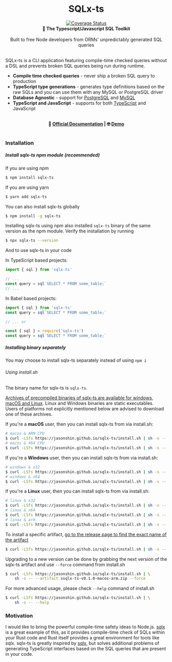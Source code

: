 <h1 align="center">SQLx-ts</h1>

<div align="center">
    <a href='https://coveralls.io/github/JasonShin/sqlx-ts?branch=main'><img src='https://coveralls.io/repos/github/JasonShin/sqlx-ts/badge.svg?branch=main' alt='Coverage Status' /></a>
</div>

<div align="center">
 <strong>
   🧰 The Typescript/Javascript SQL Toolkit
 </strong>
</div>

<br />

<div align="center">
Built to free Node developers from ORMs' unpredictably generated SQL queries
</div>

<br />

SQLx-ts is a CLI application featuring compile-time checked queries without a DSL and prevents broken SQL queries being run during runtime.

- **Compile time checked queries** - never ship a broken SQL query to production
- **TypeScript type generations** - generates type definitions based on the raw SQLs and you can use them with any MySQL or PostgreSQL driver
- **Database Agnostic** - support for [PostgreSQL](http://postgresql.org/) and [MySQL](https://www.mysql.com/)
- **TypeScript and JavaScript** - supports for both [TypeScript](https://www.typescriptlang.org/) and JavaScript

<br>
<div align="center">
    <strong>
    📔 <a href="https://jasonshin.github.io/sqlx-ts/">Official Documentation</a>
    </strong>
    <strong> | </strong>
    <strong>
        🤓 <a href="https://github.com/JasonShin/sqlx-ts-demo">Demo</a>
    </strong>
</div>
<br>

### Installation

##### Install sqlx-ts npm module (recommended)

If you are using npm
```bash
$ npm install sqlx-ts
```

If you are using yarn
```bash
$ yarn add sqlx-ts
```

You can also install sqlx-ts globally
```bash
$ npm install -g sqlx-ts
```

Installing sqlx-ts using npm also installed `sqlx-ts` binary of the same version as the npm module.
Verify the installation by running

```bash
$ npx sqlx-ts --version
```

And to use sqlx-ts in your code

In TypeScript based projects:

```typescript
import { sql } from 'sqlx-ts'

// ...
const query = sql`SELECT * FROM some_table;`
// ...
```


In Babel based projects:

```javascript
import { sql } from 'sqlx-ts'
const query = sql`SELECT * FROM some_table;`

// ... or

const { sql } = require('sqlx-ts')
const query = sql`SELECT * FROM some_table;`
```

##### Installing binary separately

You may choose to install sqlx-ts separately instead of using `npm i`

###### Using install.sh

The binary name for sqlx-ts is `sqlx-ts`.

[Archives of precompiled binaries of sqlx-ts are available for windows, macOS and Linux](https://github.com/JasonShin/sqlx-ts/releases). Linux and Windows binaries are static executables. Users of platforms not explicitly mentioned below are advised to download one of these archives.

If you're a **macOS** user, then you can install sqlx-ts from via install.sh:

```bash
# macos & ARM CPU
$ curl -LSfs https://jasonshin.github.io/sqlx-ts/install.sh | sh -s -- --os darwin --cpu arm64
# macos & X64 CPU
$ curl -LSfs https://jasonshin.github.io/sqlx-ts/install.sh | sh -s -- --os darwin --cpu x64
```

If you're a **Windows** user, then you can install sqlx-ts from via install.sh:

```bash
# windows & x32
$ curl -LSfs https://jasonshin.github.io/sqlx-ts/install.sh | sh -s -- --os win32 --cpu x32
# windows & x64
$ curl -LSfs https://jasonshin.github.io/sqlx-ts/install.sh | sh -s -- --os win32 --cpu x32
```

If you're a **Linux** user, then you can install sqlx-ts from via install.sh:

```bash
# linux & x32
$ curl -LSfs https://jasonshin.github.io/sqlx-ts/install.sh | sh -s -- --os linux --cpu x32
# linux & x64
$ curl -LSfs https://jasonshin.github.io/sqlx-ts/install.sh | sh -s -- --os linux --cpu x64
# linux & arm
$ curl -LSfs https://jasonshin.github.io/sqlx-ts/install.sh | sh -s -- --os linux --cpu arm64
```

To install a specific artifact, [go to the release page to find the exact name of the artifact](https://github.com/JasonShin/sqlx-ts/releases)

```bash
$ curl -LSfs https://jasonshin.github.io/sqlx-ts/install.sh | sh -s -- --artifact sqlx-ts-v0.1.0-macos-arm.zip
```

Upgrading to a new version can be done by grabbing the next version of the sqlx-ts artifact and use `--force` command from install.sh

```bash
$ curl -LSfs https://jasonshin.github.io/sqlx-ts/install.sh | \
    sh -s -- --artifact ssqlx-ts-v0.1.0-macos-arm.zip --force
```

For more advanced usage, please check `--help` command of install.sh

```bash
$ curl -LSfs https://jasonshin.github.io/sqlx-ts/install.sh | \
    sh -s -- --help
```

### Motivation

I would like to bring the powerful compile-time safety ideas to Node.js. [sqlx](https://github.com/launchbadge/sqlx) is a great example of this, as it provides compile-time check of SQLs within your Rust code and Rust itself provides a great environment for tools like sqlx. sqlx-ts is greatly inspired by [sqlx](https://github.com/launchbadge/sqlx), but solves additional problems of generating TypeScript interfaces based on the SQL queries that are present in your code.
